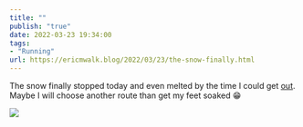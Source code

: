 ```yaml
---
title: ""
publish: "true"
date: 2022-03-23 19:34:00
tags:
- "Running"
url: https://ericmwalk.blog/2022/03/23/the-snow-finally.html
---
```

The snow finally stopped today and even melted by the time I could get [out](http://www.strava.com/activities/6872538506). Maybe I will choose another route than get my feet soaked 😁



![](https://ericmwalk.blog/uploads/2022/c5bbbc0f97.jpg)